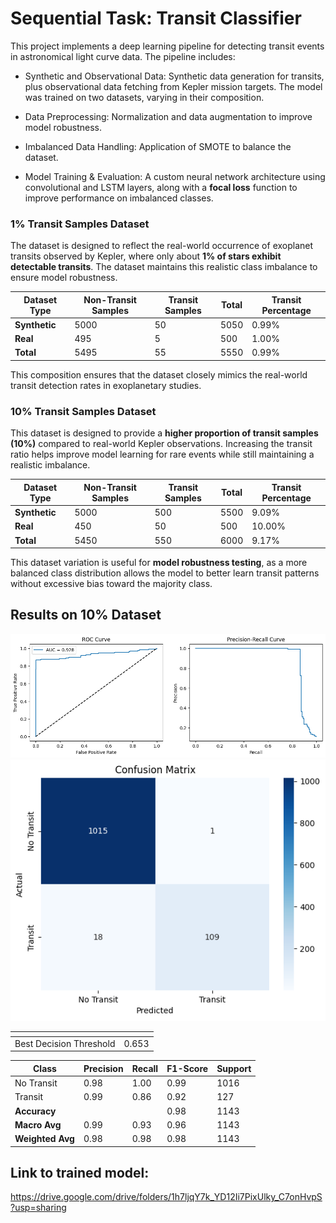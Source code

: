 # Sequential Task: Transit Classifier

This project implements a deep learning pipeline for detecting transit events in astronomical light curve data. The pipeline includes:

- Synthetic and Observational Data: Synthetic data generation for transits, plus observational data fetching from Kepler mission targets. The model was trained on two datasets, varying in their composition.

- Data Preprocessing: Normalization and data augmentation to improve model robustness.

- Imbalanced Data Handling: Application of SMOTE to balance the dataset.

- Model Training & Evaluation: A custom neural network architecture using convolutional and LSTM layers, along with a **focal loss** function to improve performance on imbalanced classes.

### 1% Transit Samples Dataset  
The dataset is designed to reflect the real-world occurrence of exoplanet transits observed by Kepler, where only about **1% of stars exhibit detectable transits**. The dataset maintains this realistic class imbalance to ensure model robustness.

| Dataset Type  | Non-Transit Samples | Transit Samples | Total | Transit Percentage |
|--------------|--------------------|----------------|-------|------------------|
| **Synthetic** | 5000               | 50             | 5050  | 0.99%            |
| **Real**      | 495                | 5              | 500   | 1.00%            |
| **Total**     | 5495               | 55             | 5550  | 0.99%            |

This composition ensures that the dataset closely mimics the real-world transit detection rates in exoplanetary studies.


### 10% Transit Samples Dataset  
This dataset is designed to provide a **higher proportion of transit samples (10%)** compared to real-world Kepler observations. Increasing the transit ratio helps improve model learning for rare events while still maintaining a realistic imbalance.

| Dataset Type  | Non-Transit Samples | Transit Samples | Total | Transit Percentage |
|--------------|--------------------|----------------|-------|------------------|
| **Synthetic** | 5000               | 500           | 5500  | 9.09%            |
| **Real**      | 450                | 50            | 500   | 10.00%           |
| **Total**     | 5450               | 550           | 6000  | 9.17%            |

This dataset variation is useful for **model robustness testing**, as a more balanced class distribution allows the model to better learn transit patterns without excessive bias toward the majority class.


## Results on 10% Dataset
![alt text](roc-precision_recall.png)
![alt text](confusion_matrix.png)

| <!-- --> | <!-- -->
|---|:--------------:|
| Best Decision Threshold |0.653


| Class        | Precision | Recall | F1-Score | Support |
|-------------|-----------|--------|----------|---------|
| No Transit  | 0.98      | 1.00   | 0.99     | 1016    |
| Transit     | 0.99      | 0.86   | 0.92     | 127     |
| **Accuracy**     |         |        | 0.98     | 1143    |
| **Macro Avg**    | 0.99    | 0.93   | 0.96     | 1143    |
| **Weighted Avg** | 0.98    | 0.98   | 0.98     | 1143    |

## Link to trained model:
https://drive.google.com/drive/folders/1h7ljqY7k_YD12Ii7PixUlky_C7onHvpS?usp=sharing
